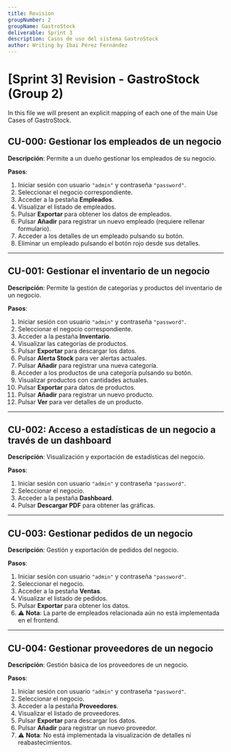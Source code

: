 ```yaml
---
title: Revision
groupNumber: 2
groupName: GastroStock
deliverable: Sprint 3
description: Casos de uso del sistema GastroStock
author: Writing by Ibai Pérez Fernández
---
```


# [Sprint 3] Revision - GastroStock (Group 2)

In this file we will present an explicit mapping of each one of the main Use Cases of GastroStock.

## CU-000: Gestionar los empleados de un negocio

**Descripción**: Permite a un dueño gestionar los empleados de su negocio.

**Pasos**:
1. Iniciar sesión con usuario `"admin"` y contraseña `"password"`.
2. Seleccionar el negocio correspondiente.
3. Acceder a la pestaña **Empleados**.
4. Visualizar el listado de empleados.
5. Pulsar **Exportar** para obtener los datos de empleados.
6. Pulsar **Añadir** para registrar un nuevo empleado (requiere rellenar formulario).
7. Acceder a los detalles de un empleado pulsando su botón.
8. Eliminar un empleado pulsando el botón rojo desde sus detalles.

---

## CU-001: Gestionar el inventario de un negocio

**Descripción**: Permite la gestión de categorías y productos del inventario de un negocio.

**Pasos**:
1. Iniciar sesión con usuario `"admin"` y contraseña `"password"`.
2. Seleccionar el negocio correspondiente.
3. Acceder a la pestaña **Inventario**.
4. Visualizar las categorías de productos.
5. Pulsar **Exportar** para descargar los datos.
6. Pulsar **Alerta Stock** para ver alertas actuales.
7. Pulsar **Añadir** para registrar una nueva categoría.
8. Acceder a los productos de una categoría pulsando su botón.
9. Visualizar productos con cantidades actuales.
10. Pulsar **Exportar** para datos de productos.
11. Pulsar **Añadir** para registrar un nuevo producto.
12. Pulsar **Ver** para ver detalles de un producto.

---

## CU-002: Acceso a estadísticas de un negocio a través de un dashboard

**Descripción**: Visualización y exportación de estadísticas del negocio.

**Pasos**:
1. Iniciar sesión con usuario `"admin"` y contraseña `"password"`.
2. Seleccionar el negocio.
3. Acceder a la pestaña **Dashboard**.
4. Pulsar **Descargar PDF** para obtener las gráficas.

---

## CU-003: Gestionar pedidos de un negocio

**Descripción**: Gestión y exportación de pedidos del negocio.

**Pasos**:
1. Iniciar sesión con usuario `"admin"` y contraseña `"password"`.
2. Seleccionar el negocio.
3. Acceder a la pestaña **Ventas**.
4. Visualizar el listado de pedidos.
5. Pulsar **Exportar** para obtener los datos.
6. ⚠️ **Nota**: La parte de empleados relacionada aún no está implementada en el frontend.

---

## CU-004: Gestionar proveedores de un negocio

**Descripción**: Gestión básica de los proveedores de un negocio.

**Pasos**:
1. Iniciar sesión con usuario `"admin"` y contraseña `"password"`.
2. Seleccionar el negocio.
3. Acceder a la pestaña **Proveedores**.
4. Visualizar el listado de proveedores.
5. Pulsar **Exportar** para descargar los datos.
6. Pulsar **Añadir** para registrar un nuevo proveedor.
7. ⚠️ **Nota**: No está implementada la visualización de detalles ni reabastecimientos.